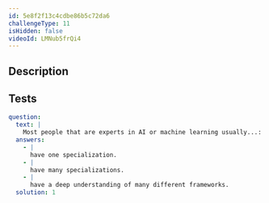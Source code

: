 ```yaml
---
id: 5e8f2f13c4cdbe86b5c72da6
challengeType: 11
isHidden: false
videoId: LMNub5frQi4
---
```


## Description

<section id='description'>
</section>

## Tests

<section id='tests'>

```yml
question:
  text: |
    Most people that are experts in AI or machine learning usually...:
  answers:
    - |
      have one specialization.
    - |
      have many specializations.
    - |
      have a deep understanding of many different frameworks.
  solution: 1
```

</section>
